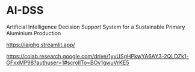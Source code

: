 # AI-DSS
Artificial Intelligence Decision Support System for a Sustainable Primary Aluminium Production

https://iaighg.streamlit.app/

https://colab.research.google.com/drive/1yyUSgHPkwYA6AY3-2QLDZk1-GFxxMP98?authuser=1#scrollTo=BOv1gwuVrKE5
